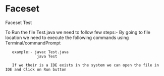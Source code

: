 # Faceset
Faceset Test

To Run the file Test.java we need to follow few steps:-
		By going to file location  we need to execute the following commands  using Terminal/commandPrompt
			
       example:- javac Test.java
                  java Test
       
       If we their is a IDE exists in the system we can open the file in IDE and Click on Run button
			
	
